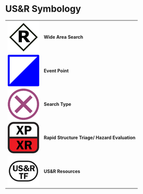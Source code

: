 # US&R Symbology

|            |                     |
| ---------- | ------------------- | 
| <a href="https://github.com/NAPSG/USR-Symbology/tree/main/Wide%20Area%20Search"><img src="https://raw.githubusercontent.com/NAPSG/USR-Symbology/main/Wide%20Area%20Search/Search%20Human%20Interaction/SVGs/USR_WideAreaSearch_SearchHumanInteractions_Rescued.svg" align="center" width="100px"/></a> | **Wide Area Search** <br> |
| <a href="https://github.com/NAPSG/USR-Symbology/tree/main/Event%20Point"><img src="https://raw.githubusercontent.com/NAPSG/USR-Symbology/main/Event%20Point/SVGs/USR_EventPoint_OtherIncidentSupport_IncidentCommandPost.svg" align="center" width="100px"/></a> | **Event Point** <br> |
| <a href="https://github.com/NAPSG/USR-Symbology/tree/main/Waypoint%20Search%20Type"><img src="https://raw.githubusercontent.com/NAPSG/USR-Symbology/main/Waypoint%20Search%20Type/SVGs/USR_WaypointSearchType_Targeted.svg" align="center" width="100px"/></a> | **Search Type** <br> |
| <a href="https://github.com/NAPSG/USR-Symbology/tree/main/Rapid%20Structure%20Triage%20and%20Hazard%20Evaluation"><img src="https://raw.githubusercontent.com/NAPSG/USR-Symbology/main/Rapid%20Structure%20Triage%20and%20Hazard%20Evaluation/Rapid%20Structure%20Triage/SVGs/USR_RapidStructureTriage_HighProbabilityHighRisk.svg" align="center" width="100px"/></a> | **Rapid Structure Triage/ Hazard Evaluation** <br> |
| <a href="https://github.com/NAPSG/USR-Symbology/tree/main/Resource"><img src="https://raw.githubusercontent.com/NAPSG/USR-Symbology/main/Resource/SVGs/USR_Resource_USRTaskForce.svg" align="center" width="100px"/></a> | **US&R Resources** <br> |
